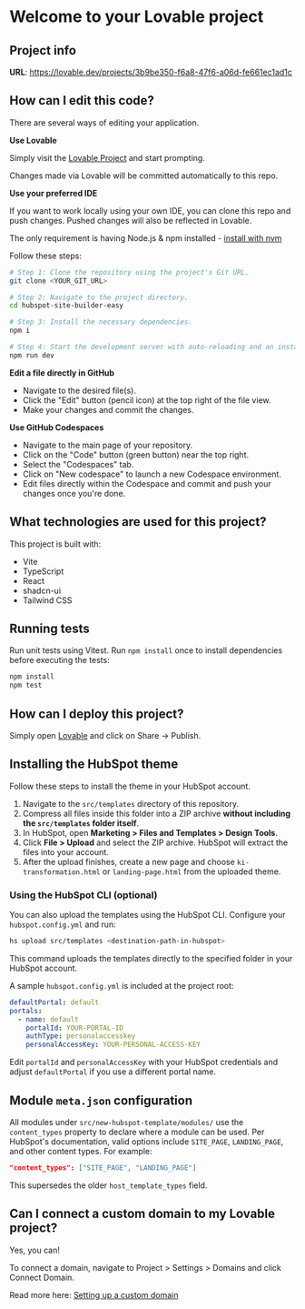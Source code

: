 # Welcome to your Lovable project

## Project info

**URL**: https://lovable.dev/projects/3b9be350-f6a8-47f6-a06d-fe661ec1ad1c

## How can I edit this code?

There are several ways of editing your application.

**Use Lovable**

Simply visit the [Lovable Project](https://lovable.dev/projects/3b9be350-f6a8-47f6-a06d-fe661ec1ad1c) and start prompting.

Changes made via Lovable will be committed automatically to this repo.

**Use your preferred IDE**

If you want to work locally using your own IDE, you can clone this repo and push changes. Pushed changes will also be reflected in Lovable.

The only requirement is having Node.js & npm installed - [install with nvm](https://github.com/nvm-sh/nvm#installing-and-updating)

Follow these steps:

```sh
# Step 1: Clone the repository using the project's Git URL.
git clone <YOUR_GIT_URL>

# Step 2: Navigate to the project directory.
cd hubspot-site-builder-easy

# Step 3: Install the necessary dependencies.
npm i

# Step 4: Start the development server with auto-reloading and an instant preview.
npm run dev
```

**Edit a file directly in GitHub**

- Navigate to the desired file(s).
- Click the "Edit" button (pencil icon) at the top right of the file view.
- Make your changes and commit the changes.

**Use GitHub Codespaces**

- Navigate to the main page of your repository.
- Click on the "Code" button (green button) near the top right.
- Select the "Codespaces" tab.
- Click on "New codespace" to launch a new Codespace environment.
- Edit files directly within the Codespace and commit and push your changes once you're done.

## What technologies are used for this project?

This project is built with:

- Vite
- TypeScript
- React
- shadcn-ui
- Tailwind CSS

## Running tests

Run unit tests using Vitest. Run `npm install` once to install dependencies before executing the tests:

```sh
npm install
npm test
```

## How can I deploy this project?

Simply open [Lovable](https://lovable.dev/projects/3b9be350-f6a8-47f6-a06d-fe661ec1ad1c) and click on Share -> Publish.

## Installing the HubSpot theme

Follow these steps to install the theme in your HubSpot account.

1. Navigate to the `src/templates` directory of this repository.
2. Compress all files inside this folder into a ZIP archive **without including the `src/templates` folder itself**.
3. In HubSpot, open **Marketing > Files and Templates > Design Tools**.
4. Click **File > Upload** and select the ZIP archive. HubSpot will extract the files into your account.
5. After the upload finishes, create a new page and choose `ki-transformation.html` or `landing-page.html` from the uploaded theme.

### Using the HubSpot CLI (optional)

You can also upload the templates using the HubSpot CLI. Configure your `hubspot.config.yml` and run:

```sh
hs upload src/templates <destination-path-in-hubspot>
```

This command uploads the templates directly to the specified folder in your HubSpot account.

A sample `hubspot.config.yml` is included at the project root:

```yaml
defaultPortal: default
portals:
  - name: default
    portalId: YOUR-PORTAL-ID
    authType: personalaccesskey
    personalAccessKey: YOUR-PERSONAL-ACCESS-KEY
```

Edit `portalId` and `personalAccessKey` with your HubSpot credentials and adjust `defaultPortal` if you use a different portal name.

## Module `meta.json` configuration

All modules under `src/new-hubspot-template/modules/` use the `content_types` property to declare where a module can be used. Per HubSpot's documentation, valid options include `SITE_PAGE`, `LANDING_PAGE`, and other content types. For example:

```json
"content_types": ["SITE_PAGE", "LANDING_PAGE"]
```

This supersedes the older `host_template_types` field.

## Can I connect a custom domain to my Lovable project?

Yes, you can!

To connect a domain, navigate to Project > Settings > Domains and click Connect Domain.

Read more here: [Setting up a custom domain](https://docs.lovable.dev/tips-tricks/custom-domain#step-by-step-guide)
